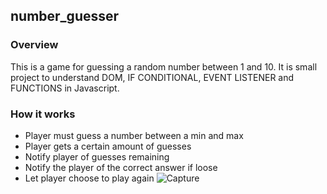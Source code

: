 ## number_guesser
### Overview
This is a game for guessing a random number between 1 and 10. It is small project to understand DOM, IF CONDITIONAL, EVENT LISTENER and FUNCTIONS in Javascript.

### How it works
- Player must guess a number between a min and max
- Player gets a certain amount of guesses
- Notify player of guesses remaining
- Notify the player of the correct answer if loose
- Let player choose to play again
![Capture](https://user-images.githubusercontent.com/49835290/56727186-7507c980-6750-11e9-9543-277f31f23255.PNG)

